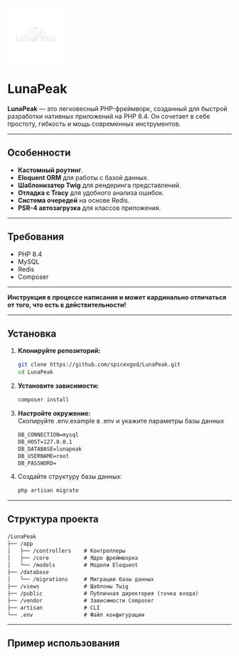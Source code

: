 ![Logo](/public/static/img/logo.png)
# LunaPeak
**LunaPeak** — это легковесный PHP-фреймворк, созданный для быстрой разработки нативных приложений на PHP 8.4. Он сочетает в себе простоту, гибкость и мощь современных инструментов.

---

## Особенности

- **Кастомный роутинг**.
- **Eloquent ORM** для работы с базой данных.
- **Шаблонизатор Twig** для рендеринга представлений.
- **Отладка с Tracy** для удобного анализа ошибок.
- **Система очередей** на основе Redis.
- **PSR-4 автозагрузка** для классов приложения.

---

## Требования

- PHP 8.4
- MySQL
- Redis
- Composer

---

**Инструкция в процессе написания и может кардинально отличаться от того, что есть в действительности!**

---

## Установка

1. **Клонируйте репозиторий:**
   ```bash
   git clone https://github.com/spicexgod/LunaPeak.git
   cd LunaPeak

2. **Установите зависимости:**
   ```bash
   composer install

3. **Настройте окружение:**  
Скопируйте .env.example в .env и укажите параметры базы данных
   ```env
   DB_CONNECTION=mysql
   DB_HOST=127.0.0.1
   DB_DATABASE=lunapeak
   DB_USERNAME=root
   DB_PASSWORD=

4. Создайте структуру базы данных:
   ```bash
   php artisan migrate

---

## Структура проекта
```
/LunaPeak
├── /app
│   ├── /controllers    # Контроллеры
│   ├── /core           # Ядро фреймворка
│   └── /models         # Модели Eloquent
├── /database
│   └── /migrations     # Миграции базы данных
├── /views              # Шаблоны Twig
├── /public             # Публичная директория (точка входа)
├── /vendor             # Зависимости Composer
├── artisan             # CLI
└── .env                # Файл конфигурации
```

---

## Пример использования
